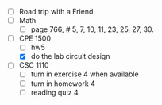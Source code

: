 - [ ] Road trip with a Friend
- [ ] Math
	- [ ] page 766, # 5, 7, 10, 11, 23, 25, 27, 30.
- [ ] CPE 1500
	 - [ ] hw5
	- [x] do the lab circuit design
- [ ] CSC 1110
	- [ ] turn in exercise 4 when available
	- [ ] turn in homework 4
	- [ ] reading quiz 4